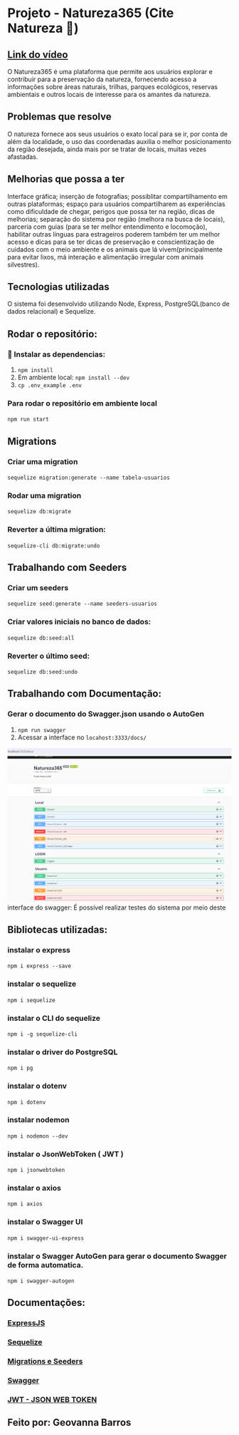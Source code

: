 # Projeto - Natureza365 (Cite Natureza 🌱) 
## [Link do vídeo](https://www.loom.com/share/a0317f81f852467b8e23b8b678a99c81?sid=6a934ce7-1bfc-42a4-80ce-5046534b98bf)

O Natureza365 é uma plataforma que permite aos usuários explorar e contribuir para a preservação da natureza, fornecendo acesso a informações sobre áreas naturais, trilhas, parques ecológicos, reservas ambientais e outros locais de interesse para os amantes da natureza. 

## Problemas que resolve

O natureza fornece aos seus usuários o exato local para se ir, por conta de além da localidade, o uso das coordenadas auxilia o melhor posicionamento da região desejada, ainda mais por se tratar de locais, muitas vezes afastadas.

## Melhorias que possa a ter

Interface gráfica; inserção de fotografias; possiblitar compartilhamento em outras plataformas; espaço para usuários compartilharem as experiências como dificuldade de chegar, perigos que possa ter na região, dicas de melhorias; separação do sistema por região (melhora na busca de locais), parceria com guias (para se ter melhor entendimento e locomoção), habilitar outras línguas para estrageiros poderem também ter um melhor acesso e dicas para se ter dicas de preservação e conscientização de cuidados com o meio ambiente e os animais que lá vivem(principalmente para evitar lixos, má interação e alimentação irregular com animais silvestres).

## Tecnologias utilizadas

O sistema foi desenvolvido utilizando Node, Express, PostgreSQL(banco de dados relacional) e Sequelize.

## Rodar o repositório:

### 🔧 Instalar as dependencias:
1. `npm install`
2. Em ambiente local: `npm install --dev`
3. `cp .env_example .env`

### Para rodar o repositório em ambiente local
`npm run start`

## Migrations

### Criar uma migration
`sequelize migration:generate --name tabela-usuarios`

### Rodar uma migration
`sequelize db:migrate`

### Reverter a última migration:
`sequelize-cli db:migrate:undo`

## Trabalhando com Seeders

### Criar um seeders 
`sequelize seed:generate --name seeders-usuarios`

### Criar valores iniciais no banco de dados:
`sequelize db:seed:all`

### Reverter o último seed:
`sequelize db:seed:undo`

## Trabalhando com Documentação:

### Gerar o documento do Swagger.json usando o AutoGen

1. `npm run swagger`
2. Acessar a interface no `locahost:3333/docs/`

<img src='./assets/img-swagger.png'>interface do swagger: É possível realizar testes do sistema por meio deste

## Bibliotecas utilizadas:

### instalar o express
`npm i express --save`
### instalar o sequelize
`npm i sequelize`
### instalar o CLI do sequelize
`npm i -g sequelize-cli` 
### instalar o driver do PostgreSQL
`npm i pg` 
### instalar o dotenv
`npm i dotenv`
### instalar nodemon
`npm i nodemon --dev`
### instalar o JsonWebToken ( JWT )
`npm i jsonwebtoken`
### instalar o axios
`npm i axios`
### instalar o Swagger UI
`npm i swagger-ui-express`
### instalar o Swagger AutoGen para gerar o documento Swagger de forma automatica.
`npm i swagger-autogen`

## Documentações:

### [ExpressJS](https://expressjs.com/en/starter/installing.html)
### [Sequelize](https://sequelize.org/docs/v6/core-concepts/model-basics/)
### [Migrations e Seeders](https://sequelize.org/docs/v6/other-topics/migrations/)
### [Swagger](https://swagger-autogen.github.io/docs/getting-started/quick-start)
### [JWT - JSON WEB TOKEN](https://www.npmjs.com/package/jsonwebtoken)

## Feito por: Geovanna Barros
